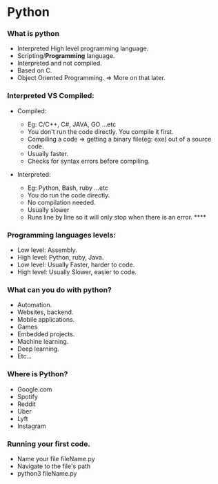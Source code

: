 # Python


### What is python
* Interpreted High level programming language.
* Scripting/**Programming** language.
* Interpreted and not compiled.
* Based on C.
* Object Oriented Programming. => More on that later.




### Interpreted VS Compiled:
* Compiled:
    * Eg: C/C++, C#, JAVA, GO ...etc
    * You don't run the code directly. You compile it first.
    * Compiling a code => getting a binary file(eg: exe) out of a source code.
    * Usually faster.
    * Checks for syntax errors before compiling.

* Interpreted:
    * Eg: Python, Bash, ruby ...etc
    * You do run the code directly.
    * No compilation needed.
    * Usually slower
    * Runs line by line so it will only stop when there is an error. ****

### Programming languages levels:
* Low level: Assembly.
* High level: Python, ruby, Java.
* Low level: Usually Faster, harder to code.
* High level: Usually Slower, easier to code.


### What can you do with python?
* Automation.
* Websites, backend.
* Mobile applications.
* Games
* Embedded projects.
* Machine learning.
* Deep learning.
* Etc...


### Where is Python?
* Google.com
* Spotify
* Reddit
* Uber
* Lyft
* Instagram

### Running your first code.
* Name your file fileName.py
* Navigate to the file's path
* python3 fileName.py